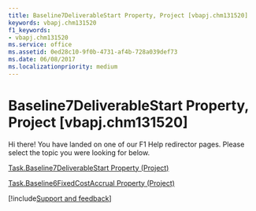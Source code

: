 ```yaml
---
title: Baseline7DeliverableStart Property, Project [vbapj.chm131520]
keywords: vbapj.chm131520
f1_keywords:
- vbapj.chm131520
ms.service: office
ms.assetid: 0ed28c10-9f0b-4731-af4b-728a039def73
ms.date: 06/08/2017
ms.localizationpriority: medium
---
```



# Baseline7DeliverableStart Property, Project [vbapj.chm131520]

Hi there! You have landed on one of our F1 Help redirector pages. Please select the topic you were looking for below.

[Task.Baseline7DeliverableStart Property (Project)](https://msdn.microsoft.com/library/5da76289-b7bb-d273-39b2-701f9d6e90f6%28Office.15%29.aspx)

[Task.Baseline6FixedCostAccrual Property (Project)](https://msdn.microsoft.com/library/8ffe5ae4-0168-a12f-3882-7b03c50ab4aa%28Office.15%29.aspx)

[!include[Support and feedback](~/includes/feedback-boilerplate.md)]